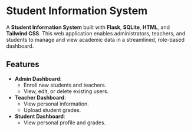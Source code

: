 # Student Information System

A **Student Information System** built with **Flask**, **SQLite**, **HTML**, and **Tailwind CSS**. This web application enables administrators, teachers, and students to manage and view academic data in a streamlined, role-based dashboard.

## Features

- **Admin Dashboard**: 
  - Enroll new students and teachers.
  - View, edit, or delete existing users.
- **Teacher Dashboard**:
  - View personal information.
  - Upload student grades.
- **Student Dashboard**:
  - View personal profile and grades.
